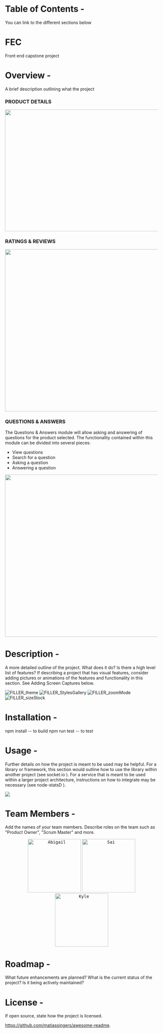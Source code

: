 # Table of Contents -
You can link to the different sections below

# FEC
Front end capstone project


# Overview -
A brief description outlining what the project


### PRODUCT DETAILS
<p align="center">
<img width="748" height="399"  src="https://user-images.githubusercontent.com/64453175/208263735-327471e5-98fd-46fc-9711-3e738d9ff39f.gif">
</p>



### RATINGS & REVIEWS
<p align="center">
<img width="747" height="532"  src="https://user-images.githubusercontent.com/114783607/208258468-18dc5738-62ee-47a1-81aa-615dc9c27c0a.gif">
</p>


### QUESTIONS & ANSWERS 
The Questions & Answers module will allow asking and answering of questions for the product selected. The functionality contained within this module can be divided into several pieces:
  - View questions
  - Search for a question
  - Asking a question
  - Answering a question
  
<p align="center">
<img width="747" height="532"  src="https://user-images.githubusercontent.com/3084586/208255936-9d4b1bdc-bab0-4f93-98f1-25c165a89ce8.gif">
</p>


# Description -
A more detailed outline of the project. What does it do? Is there a high level list of features? If describing a project that has visual features, consider adding pictures or animations of the features and functionality in this section. See Adding Screen Captures below.

![FILLER_theme](https://user-images.githubusercontent.com/64453175/208257058-7636af62-264a-48e5-a965-8eaf58f8d56e.gif)
![FILLER_StylesGallery](https://user-images.githubusercontent.com/64453175/208256043-d043ba4c-bcb0-48e7-aa50-b05251547cfd.gif)
![FILLER_zoomMode](https://user-images.githubusercontent.com/64453175/208256560-915badca-bd1a-4404-9500-ac536f11b240.gif)
![FILLER_sizeStock](https://user-images.githubusercontent.com/64453175/208256826-aea829ee-3ca1-42de-8800-6e217fa15dd9.gif)


# Installation -
npm install -- to build
npm run test -- to test


# Usage -
Further details on how the project is meant to be used may be helpful. For a library or framework, this section would outline how to use the library within another project (see socket.io  ). For a service that is meant to be used within a larger project architecture, instructions on how to integrate may be necessary (see node-statsD  ).

[<img src="http://www.google.com.au/images/nav_logo7.png">](http://google.com.au/)
# Team Members -
Add the names of your team members. Describe roles on the team such as "Product Owner", "Scrum Master" and more.
<p align="center">
<a href="https://github.com/palmigloo"><kbd><img width="175" alt="Abigail" src="https://user-images.githubusercontent.com/3084586/208263347-363a0895-7ede-40f6-8f82-83434178ed66.png"></kbd></a>
<a href="https://github.com/svemi"><kbd><img width="175" alt="Sai" src="https://user-images.githubusercontent.com/3084586/208263354-569cfe2c-1ebc-4f14-ac58-68abbf701dc6.png"></kbd></a>
<a href="https://github.com/kylemartinelli"><kbd><img width="175" alt="Kyle" src="https://user-images.githubusercontent.com/3084586/208263384-b764f421-aee0-44a9-93a5-f1abe3910f24.png"></kbd></a>
</p>

# Roadmap -
What future enhancements are planned? What is the current status of the project? Is it being actively maintained?

# License -
If open source, state how the project is licensed.


https://github.com/matiassingers/awesome-readme.
